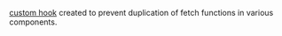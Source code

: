 [custom hook](./src/hooks/useFetch.js) created to prevent duplication of fetch functions in various components.